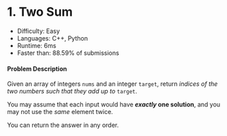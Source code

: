 # 1. Two Sum

- Difficulty: Easy
- Languages: C++, Python
- Runtime: 6ms
- Faster than: 88.59% of submissions

#### Problem Description

Given an array of integers `nums` and an integer `target`, return *indices of the two numbers such that they add up to* `target`.

You may assume that each input would have ***exactly* one solution**, and you may not use the *same* element twice.

You can return the answer in any order.
